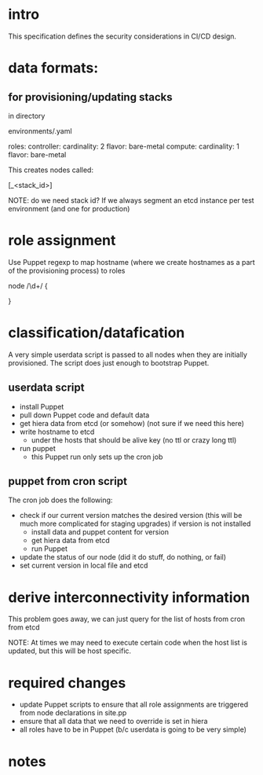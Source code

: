 # intro

This specification defines the security considerations in CI/CD design.

# data formats:

## for provisioning/updating stacks

in directory

environments/<environment>.yaml

roles:
  controller:
    cardinality: 2
    flavor: bare-metal
  compute:
    cardinality: 1
    flavor: bare-metal

This creates nodes called:

  <role><num>[\_<stack\_id>]

  NOTE: do we need stack id? If we always segment an etcd instance
  per test environment (and one for production)

# role assignment

Use Puppet regexp to map hostname (where we create hostnames
as a part of the provisioning process) to roles

node /<role>\d+/ {

}

# classification/datafication

A very simple userdata script is passed to all nodes when
they are initially provisioned. The script does just enough
to bootstrap Puppet.

## userdata script

* install Puppet
* pull down Puppet code and default data
* get hiera data from etcd (or somehow) (not sure if we need this here)
* write hostname to etcd
  * under the hosts that should be alive key (no ttl or crazy long ttl)
* run puppet
  * this Puppet run only sets up the cron job

## puppet from cron script

The cron job does the following:
  * check if our current version matches the desired version
  (this will be much more complicated for staging upgrades)
    if version is not installed
    * install data and puppet content for version
    * get hiera data from etcd
    * run Puppet
  * update the status of our node (did it do stuff, do nothing, or fail)
  * set current version in local file and etcd

# derive interconnectivity information

  This problem goes away, we can just query for the list of hosts
  from cron from etcd

  NOTE: At times we may need to execute certain code when the host list
  is updated, but this will be host specific.

# required changes

* update Puppet scripts to ensure that all role assignments are triggered
  from node declarations in site.pp
* ensure that all data that we need to override is set in hiera
* all roles have to be in Puppet (b/c userdata is going to be very simple)

# notes
